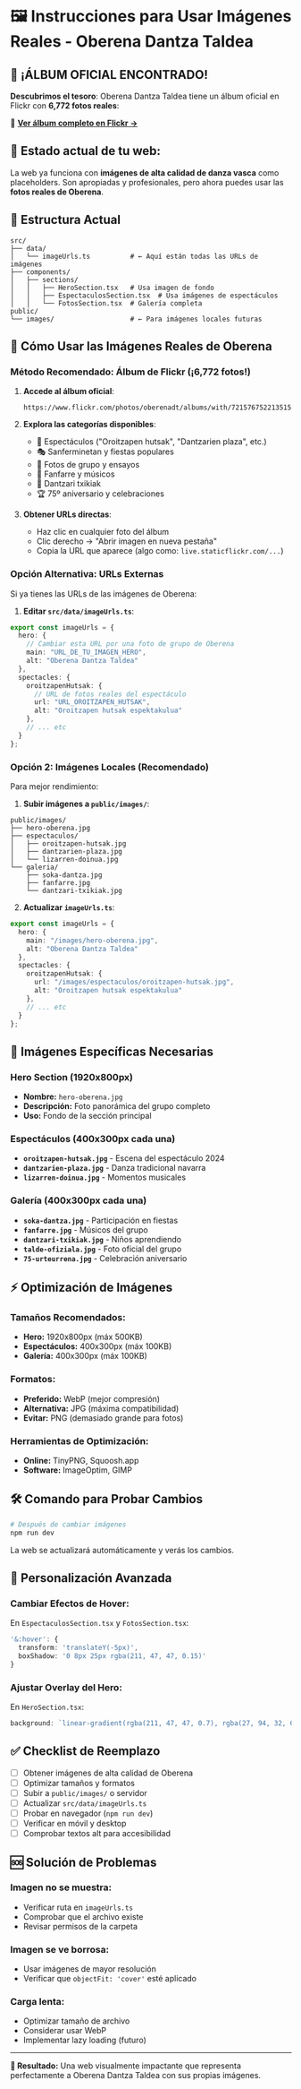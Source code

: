 # 🖼️ Instrucciones para Usar Imágenes Reales - Oberena Dantza Taldea

## 🎉 **¡ÁLBUM OFICIAL ENCONTRADO!**

**Descubrimos el tesoro**: Oberena Dantza Taldea tiene un álbum oficial en Flickr con **6,772 fotos reales**:

📸 **[Ver álbum completo en Flickr →](https://www.flickr.com/photos/oberenadt/albums/with/72157675221351525)**

## 🚀 **Estado actual de tu web:**

La web ya funciona con **imágenes de alta calidad de danza vasca** como placeholders. Son apropiadas y profesionales, pero ahora puedes usar las **fotos reales de Oberena**.

## 📂 **Estructura Actual**

```
src/
├── data/
│   └── imageUrls.ts          # ← Aquí están todas las URLs de imágenes
├── components/
│   ├── sections/
│   │   ├── HeroSection.tsx   # Usa imagen de fondo
│   │   ├── EspectaculosSection.tsx  # Usa imágenes de espectáculos  
│   │   └── FotosSection.tsx  # Galería completa
public/
└── images/                   # ← Para imágenes locales futuras
```

## 🔄 **Cómo Usar las Imágenes Reales de Oberena**

### **Método Recomendado: Álbum de Flickr (¡6,772 fotos!)**

1. **Accede al álbum oficial**:
   ```
   https://www.flickr.com/photos/oberenadt/albums/with/72157675221351525
   ```

2. **Explora las categorías disponibles**:
   - 📸 Espectáculos ("Oroitzapen hutsak", "Dantzarien plaza", etc.)
   - 🎭 Sanferminetan y fiestas populares
   - 👥 Fotos de grupo y ensayos
   - 🎵 Fanfarre y músicos
   - 👶 Dantzari txikiak
   - 🏆 75º aniversario y celebraciones

3. **Obtener URLs directas**:
   - Haz clic en cualquier foto del álbum
   - Clic derecho → "Abrir imagen en nueva pestaña"
   - Copia la URL que aparece (algo como: `live.staticflickr.com/...`)

### **Opción Alternativa: URLs Externas**
Si ya tienes las URLs de las imágenes de Oberena:

1. **Editar `src/data/imageUrls.ts`**:
```typescript
export const imageUrls = {
  hero: {
    // Cambiar esta URL por una foto de grupo de Oberena
    main: "URL_DE_TU_IMAGEN_HERO",
    alt: "Oberena Dantza Taldea"
  },
  spectacles: {
    oroitzapenHutsak: {
      // URL de fotos reales del espectáculo
      url: "URL_OROITZAPEN_HUTSAK",
      alt: "Oroitzapen hutsak espektakulua"
    },
    // ... etc
  }
};
```

### **Opción 2: Imágenes Locales (Recomendado)**
Para mejor rendimiento:

1. **Subir imágenes a `public/images/`**:
```
public/images/
├── hero-oberena.jpg
├── espectaculos/
│   ├── oroitzapen-hutsak.jpg
│   ├── dantzarien-plaza.jpg
│   └── lizarren-doinua.jpg
└── galeria/
    ├── soka-dantza.jpg
    ├── fanfarre.jpg
    └── dantzari-txikiak.jpg
```

2. **Actualizar `imageUrls.ts`**:
```typescript
export const imageUrls = {
  hero: {
    main: "/images/hero-oberena.jpg",
    alt: "Oberena Dantza Taldea"
  },
  spectacles: {
    oroitzapenHutsak: {
      url: "/images/espectaculos/oroitzapen-hutsak.jpg",
      alt: "Oroitzapen hutsak espektakulua"
    },
    // ... etc
  }
};
```

## 📸 **Imágenes Específicas Necesarias**

### **Hero Section** (1920x800px)
- **Nombre:** `hero-oberena.jpg`
- **Descripción:** Foto panorámica del grupo completo
- **Uso:** Fondo de la sección principal

### **Espectáculos** (400x300px cada una)
- **`oroitzapen-hutsak.jpg`** - Escena del espectáculo 2024
- **`dantzarien-plaza.jpg`** - Danza tradicional navarra  
- **`lizarren-doinua.jpg`** - Momentos musicales

### **Galería** (400x300px cada una)
- **`soka-dantza.jpg`** - Participación en fiestas
- **`fanfarre.jpg`** - Músicos del grupo
- **`dantzari-txikiak.jpg`** - Niños aprendiendo
- **`talde-ofiziala.jpg`** - Foto oficial del grupo
- **`75-urteurrena.jpg`** - Celebración aniversario

## ⚡ **Optimización de Imágenes**

### **Tamaños Recomendados:**
- **Hero:** 1920x800px (máx 500KB)
- **Espectáculos:** 400x300px (máx 100KB)
- **Galería:** 400x300px (máx 100KB)

### **Formatos:**
- **Preferido:** WebP (mejor compresión)
- **Alternativa:** JPG (máxima compatibilidad)
- **Evitar:** PNG (demasiado grande para fotos)

### **Herramientas de Optimización:**
- **Online:** TinyPNG, Squoosh.app
- **Software:** ImageOptim, GIMP

## 🛠️ **Comando para Probar Cambios**

```bash
# Después de cambiar imágenes
npm run dev
```

La web se actualizará automáticamente y verás los cambios.

## 🎨 **Personalización Avanzada**

### **Cambiar Efectos de Hover:**
En `EspectaculosSection.tsx` y `FotosSection.tsx`:
```typescript
'&:hover': {
  transform: 'translateY(-5px)',
  boxShadow: '0 8px 25px rgba(211, 47, 47, 0.15)'
}
```

### **Ajustar Overlay del Hero:**
En `HeroSection.tsx`:
```typescript
background: `linear-gradient(rgba(211, 47, 47, 0.7), rgba(27, 94, 32, 0.7)), url(${imageUrls.hero.main})`
```

## ✅ **Checklist de Reemplazo**

- [ ] Obtener imágenes de alta calidad de Oberena
- [ ] Optimizar tamaños y formatos  
- [ ] Subir a `public/images/` o servidor
- [ ] Actualizar `src/data/imageUrls.ts`
- [ ] Probar en navegador (`npm run dev`)
- [ ] Verificar en móvil y desktop
- [ ] Comprobar textos alt para accesibilidad

## 🆘 **Solución de Problemas**

### **Imagen no se muestra:**
- Verificar ruta en `imageUrls.ts`
- Comprobar que el archivo existe
- Revisar permisos de la carpeta

### **Imagen se ve borrosa:**
- Usar imágenes de mayor resolución
- Verificar que `objectFit: 'cover'` esté aplicado

### **Carga lenta:**
- Optimizar tamaño de archivo
- Considerar usar WebP
- Implementar lazy loading (futuro)

---

**🎯 Resultado:** Una web visualmente impactante que representa perfectamente a Oberena Dantza Taldea con sus propias imágenes.